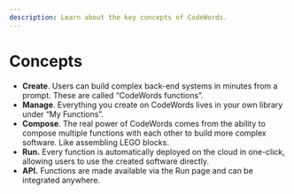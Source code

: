 ```yaml
---
description: Learn about the key concepts of CodeWords.
---
```


# Concepts





* **Create**. Users can build complex back-end systems in minutes from a prompt. These are called “CodeWords functions”.&#x20;
* **Manage**. Everything you create on CodeWords lives in your own library under “My Functions”.
* **Compose**. The real power of CodeWords comes from the ability to compose multiple functions with each other to build more complex software. Like assembling LEGO blocks.
* **Run.** Every function is automatically deployed on the cloud in one-click, allowing users to use the created software directly.
* **API.** Functions are made available via the Run page and can be integrated anywhere.&#x20;
